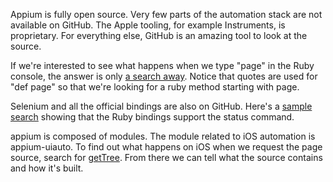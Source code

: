 Appium is fully open source. Very few parts of the automation stack are not available on GitHub. The Apple tooling, for example Instruments, is proprietary. For everything else, GitHub is an amazing tool to look at the source.

If we're interested to see what happens when we type "page" in the Ruby console, the answer is only [a search away](https://github.com/appium/ruby_lib/search?l=ruby&q=%22def+page%22&type=Code). Notice that quotes are used for "def page" so that we're looking for a ruby method starting with page.

Selenium and all the official bindings are also on GitHub. Here's a [sample search](https://github.com/SeleniumHQ/selenium/search?l=ruby&q=%22status%22&type=Code) showing that the Ruby bindings support the status command.

appium is composed of modules. The module related to 
iOS automation is appium-uiauto. To find out what happens on iOS when we request the page source, search for [getTree](https://github.com/appium/appium-uiauto/search?q=getTree&ref=cmdform). From there we can tell what the source contains and how it's built.